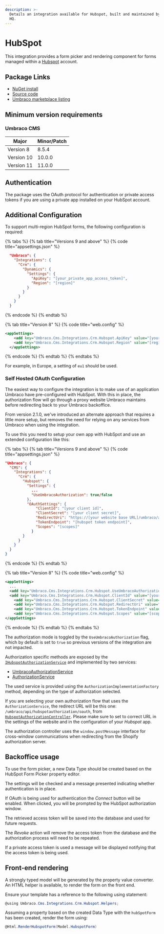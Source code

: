 ```yaml
---
description: >-
  Details an integration available for Hubspot, built and maintained by Umbraco
  HQ.
---
```


# HubSpot

This integration provides a form picker and rendering component for forms managed within a [Hubspot](https://www.hubspot.com/) account.

## Package Links

* [NuGet install](https://www.nuget.org/packages/Umbraco.Cms.Integrations.Crm.Hubspot)
* [Source code](https://github.com/umbraco/Umbraco.Cms.Integrations/tree/main/src/Umbraco.Cms.Integrations.Crm.Hubspot)
* [Umbraco marketplace listing](https://marketplace.umbraco.com/package/umbraco.cms.integrations.crm.hubspot)

## Minimum version requirements

### Umbraco CMS

| Major      | Minor/Patch |
| ---------- | ----------- |
| Version 8  | 8.5.4       |
| Version 10 | 10.0.0      |
| Version 11 | 11.0.0      |

## Authentication

The package uses the OAuth protocol for authentication or private access tokens if you are using a private app installed on your HubSpot account.

## Additional Configuration

To support multi-region HubSpot forms, the following configuration is required:

{% tabs %}
{% tab title="Versions 9 and above" %}
{% code title="appsettings.json" %}
```json
  "Umbraco": {
    "Integrations": {
      "Crm": {
        "Dynamics": {
          "Settings": {
            "ApiKey": "[your_private_app_access_token]",
            "Region": "[region]"
          }
        }
      }
    }
  }
```
{% endcode %}
{% endtab %}

{% tab title="Version 8" %}
{% code title="web.config" %}
```xml
<appSettings>
    <add key="Umbraco.Cms.Integrations.Crm.Hubspot.ApiKey" value="[your_private_app_access_token]" />
    <add key="Umbraco.Cms.Integrations.Crm.Hubspot.Region" value="[region]" />
  </appSettings>
```
{% endcode %}
{% endtab %}
{% endtabs %}

For example, in Europe, a setting of `eu1` should be used.

### Self Hosted OAuth Configuration
The easiest way to configure the integration is to make use of an application Umbraco have pre-configured with HubSpot.  With this in place, the authorization flow will go through a proxy website Umbraco maintains before redirecting back to your Umbraco backoffice.

From version 2.1.0, we've introduced an alternate approach that requires a little more setup, but removes the need for relying on any services from Umbraco when using the integration.

To use this you need to setup your own app with HubSpot and use an extended configuration like this:

{% tabs %}
{% tab title="Versions 9 and above" %}
{% code title="appsettings.json" %}
```json
"Umbraco": {
  "CMS": {
    "Integrations": {
      "Crm": {
        "Hubspot": {
          "Settings": {
            ...
            "UseUmbracoAuthorization": true/false
          },
          "OAuthSettings": {
              "ClientId": "[your client id]",
              "ClientSecret": "[your client secret]",
              "RedirectUri": "https://[your website base URL]/umbraco/api/hubspotauthorization/oauth",
              "TokenEndpoint": "[hubspot token endpoint]",
              "Scopes": "[scopes]"
            }
        }
      }
    }
  }
}
```
{% endcode %}
{% endtab %}

{% tab title="Version 8" %}
{% code title="web.config" %}
```xml
<appSettings>
  ...
  <add key="Umbraco.Cms.Integrations.Crm.Hubspot.UseUmbracoAuthorization" value="true/false" />
  <add key="Umbraco.Cms.Integrations.Crm.Hubspot.ClientId" value="[your client id]" />
	<add key="Umbraco.Cms.Integrations.Crm.Hubspot.ClientSecret" value="[your client secret]" />
	<add key="Umbraco.Cms.Integrations.Crm.Hubspot.RedirectUri" value="https://[your website base URL]/umbraco/api/hubspotauthorization/oauth" />
	<add key="Umbraco.Cms.Integrations.Crm.Hubspot.TokenEndpoint" value="[hubspot token endpoint]" />
	<add key="Umbraco.Cms.Integrations.Crm.Hubspot.Scopes" value="[scopes]" />
</appSettings>
```
{% endcode %}
{% endtab %}
{% endtabs %}

The authorization mode is toggled by the `UseUmbracoAuthorization` flag, which by default is set to `true` so previous versions of the integration are not impacted.

Authorization specific methods are exposed by the [`IHubspotAuthorizationService`](https://github.com/umbraco/Umbraco.Cms.Integrations/blob/main/src/Umbraco.Cms.Integrations.Crm.Hubspot/Services/IHubspotAuthorizationService.cs) and implemented by two services:
- [UmbracoAuthorizationService](https://github.com/umbraco/Umbraco.Cms.Integrations/blob/main/src/Umbraco.Cms.Integrations.Crm.Hubspot/Services/UmbracoAuthorizationService.cs)
- [AuthorizationService](https://github.com/umbraco/Umbraco.Cms.Integrations/blob/main/src/Umbraco.Cms.Integrations.Crm.Hubspot/Services/AuthorizationService.cs)

The used service is provided using the `AuthorizationImplementationFactory` method, depending on the type of authorization selected.

If you are selecting your own authorization flow that uses the `AuthorizationService`, the redirect URL will be this one: `/umbraco/api/hubspotauthorization/oauth`, from [`HubspotAuthorizationController`](https://github.com/umbraco/Umbraco.Cms.Integrations/blob/main/src/Umbraco.Cms.Integrations.Crm.Hubspot/Controllers/HubspotAuthorizationController.cs). Please make sure to set to correct URL in the settings of the website and in the configuration of your _Hubspot_ app.

The authorization controller uses the `window.postMessage` interface for cross-window communications when redirecting from the Shopify authorization server.

## Backoffice usage

To use the form picker, a new Data Type should be created based on the HubSpot Form Picker property editor.

The settings will be checked and a message presented indicating whether authentication is in place.

If OAuth is being used for authentication the _Connect_ button will be enabled. When clicked, you will be prompted by the HubSpot authorization window.

The retrieved access token will be saved into the database and used for future requests.

The _Revoke_ action will remove the access token from the database and the authorization process will need to be repeated.

If a private access token is used a message will be displayed notifying that the access token is being used.

## Front-end rendering

A strongly typed model will be generated by the property value converter. An HTML helper is available, to render the form on the front end.

Ensure your template has a reference to the following using statement:

```csharp
@using Umbraco.Cms.Integrations.Crm.Hubspot.Helpers;
```

Assuming a property based on the created Data Type with the `hubSpotForm` has been created, render the form using:

```csharp
@Html.RenderHubspotForm(Model.HubspotForm)
```
